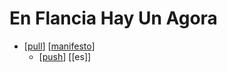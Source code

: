 # En Flancia Hay Un Agora

- [[pull]] [[manifesto]]
  - [[push]] [[es]]


[//begin]: # "Autogenerated link references for markdown compatibility"
[pull]: pull "Pull"
[manifesto]: manifesto "Manifesto"
[push]: push "Push"
[//end]: # "Autogenerated link references"